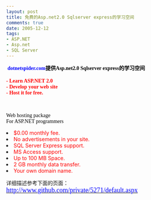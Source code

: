 ```yaml
---
layout: post
title: 免费的Asp.net2.0 Sqlserver express的学习空间
comments: true
date: 2005-12-12
tags:
- ASP.NET
- Asp.net
- SQL Server
---
```


<p></p>
<p><b><font face="Tahoma" color="black"> <font color="#0000ff">dotnetspider.com</font>提供Asp.net2.0 Sqlserver express的学习空间<br /><br /><font color="#ff0000">- Learn ASP.NET 2.0</font></font><font color="#ff0000"> <br /><font face="Tahoma">- Develop your web site</font> <br /><font face="Tahoma">- Host it for free.</font> </font></b></p>
<b><br /></b><p><font color="#ff0000"><font face="Tahoma" color="#000000">Web hosting package <br />For ASP.NET programmers</font><font face="Tahoma"> </font></font></p>
<li>
<font color="#ff0000">$0.00 monthly fee. </font><br />
</li>
<li>
<font color="#ff0000">No advertisements in your site. </font><br />
</li>
<li>
<font color="#ff0000">SQL Server Express support. </font><br />
</li>
<li>
<font color="#ff0000">MS Access support. </font><br />
</li>
<li>
<font color="#ff0000">Up to 100 MB Space. </font><br />
</li>
<li>
<font color="#ff0000">2 GB monthly data transfer. </font><br />
</li>
<li>
<font color="#ff0000">Your own </font><font color="#ff0000">domain name</font><font color="#ff0000">.</font><font color="#000000"> </font> <br /><p>详细描述参考下面的页面：<br /><a href="http://www.github.com/private/5271/default.aspx" target="_blank"><font face="Tahoma" color="#0000ff" size="4">http://www.github.com/private/5271/default.aspx</font></a></p>
</li>				
